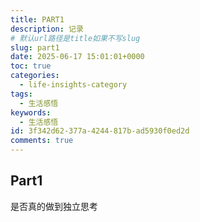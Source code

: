```yaml
---
title: PART1
description: 记录
# 默认url路径是title如果不写slug
slug: part1
date: 2025-06-17 15:01:01+0000
toc: true
categories:
  - life-insights-category
tags:
  - 生活感悟
keywords:
  - 生活感悟
id: 3f342d62-377a-4244-817b-ad5930f0ed2d
comments: true
---
```


## Part1

是否真的做到独立思考
